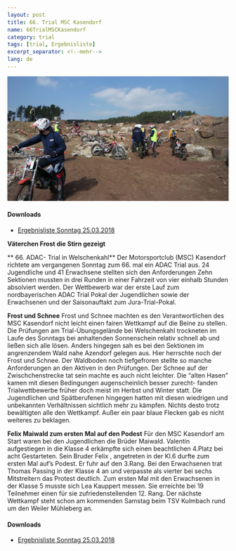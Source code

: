 ```yaml
---
layout: post
title: 66. Trial MSC Kasendorf
name: 66TrialMSCKasendorf
category: trial
tags: [trial, Ergebnisliste]
excerpt_separator: <!--mehr-->
lang: de
---
```

![](https://raw.githubusercontent.com/msc-kasendorf/docker/master/docs/download/2018-03-25%2011.52.25.jpg)
#### Downloads

* [Ergebnisliste Sonntag 25.03.2018](/download/20180325_Ergebnisliste_Welschenkahl.pdf)

<!--mehr-->
**Väterchen Frost die Stirn gezeigt**

** 66. ADAC- Trial in Welschenkahl**
Der Motorsportclub (MSC) Kasendorf richtete am vergangenen Sonntag zum 66. mal ein ADAC Trial aus. 
24 Jugendliche und 41 Erwachsene stellten sich den Anforderungen
Zehn Sektionen mussten in drei Runden in einer Fahrzeit von vier einhalb Stunden absolviert werden.
Der Wettbewerb war der erste Lauf zum nordbayerischen ADAC Trial Pokal der Jugendlichen sowie der Erwachsenen und der Saisonauftakt zum Jura-Trial-Pokal.

**Frost und Schnee**
Frost und Schnee machten es den Verantwortlichen des MSC Kasendorf nicht leicht einen fairen Wettkampf auf die Beine zu stellen.
Die Prüfungen am Trial-Ùbungsgelände bei Welschenkahl trockneten im Laufe des Sonntags bei anhaltenden Sonnenschein relativ schnell ab und  ließen sich alle lösen.
Anders hingegen sah es bei den Sektionen im angrenzendem Wald nahe Azendorf gelegen aus.
Hier herrschte noch der Frost und Schnee.
Der Waldboden noch tiefgefroren stellte so manche Anforderungen an den Aktiven in den Prüfungen.
Der Schnee auf der Zwischchenstrecke tat sein machte es auch nicht leichter.
Die “alten Hasen” kamen mit diesen Bedingungen augenscheinlich besser zurecht- fanden Trialwettbewerbe früher doch meist im Herbst und Winter statt.
Die Jugendlichen und Spätberufenen  hingegen hatten mit diesen wiedrigen und unbekannten Verhältnissen sichtlich mehr zu kämpfen.
Nichts desto trotz bewältigten alle den Wettkampf.
Außer ein paar blaue Flecken gab es nicht weiteres zu beklagen.

**Felix Maiwald zum ersten Mal auf den Podest**
Für den MSC Kasendorf am Start waren bei den Jugendlichen die Brüder Maiwald.
Valentin aufgestiegen in die Klasse 4 erkämpfte sich
einen beachtlichen  4.Platz bei acht Gestarteten.
Sein Bruder Felix , angetreten in der Kl.6 durfte zum ersten Mal  auf’s Podest. Er fuhr auf den 3.Rang.
Bei den Erwachsenen trat Thomas Passing in der Klasse 4 an und verpasste als vierter bei sechs Mitstreitern das Protest deutlich.
Zum ersten Mal mit den Erwachsenen in  der Klasse 5 musste sich Lea Kauppert messen. Sie erreichte bei 19 Teilnehmer einen für sie zufriedenstellenden 12. Rang.
Der nächste Wettkampf steht schon am kommenden Samstag beim TSV Kulmbach rund um den Weiler Mühleberg an.


#### Downloads

* [Ergebnisliste Sonntag 25.03.2018](/download/20180325_Ergebnisliste_Welschenkahl.pdf)
